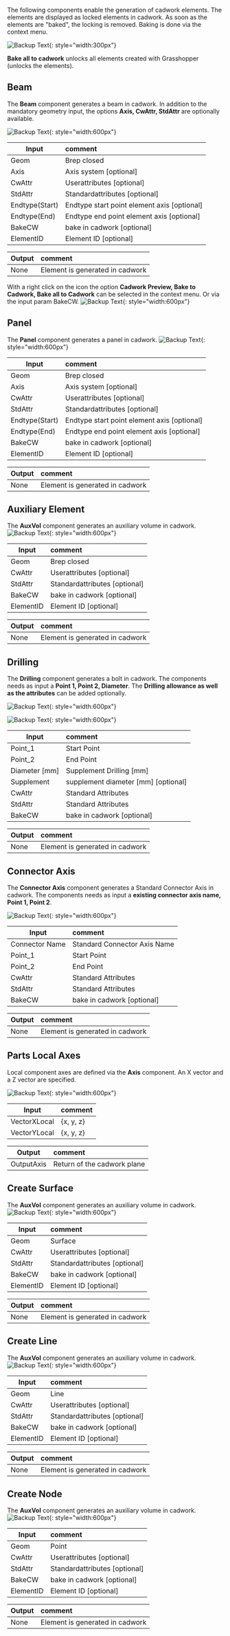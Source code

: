 The following components enable the generation of cadwork elements. The elements are displayed as locked elements in cadwork. As soon as the elements are "baked", the locking is removed. Baking is done via the context menu.

![Backup Text](../img/context.jpg "context menü"){: style="width:300px"}

**Bake all to cadwork** unlocks all elements created with Grasshopper (unlocks the elements).

## Beam

The **Beam** component generates a beam in cadwork.
In addition to the mandatory geometry input, the options **Axis, CwAttr, StdAttr** are optionally available.

![Backup Text](../img/beam.png "Beam"){: style="width:600px"}

| Input          | comment                                     |
| -------------- | :------------------------------------------ |
| Geom           | Brep closed                                 |
| Axis           | Axis system [optional]                      |
| CwAttr         | Userattributes [optional]                   |
| StdAttr        | Standardattributes [optional]               |
| Endtype(Start) | Endtype start point element axis [optional] |
| Endtype(End)   | Endtype end point element axis [optional]   |
| BakeCW         | bake in cadwork [optional]                  |
| ElementID      | Element ID [optional]                       |

| Output | comment                         |
| ------ | :------------------------------ |
| None   | Element is generated in cadwork |

With a right click on the icon the option **Cadwork Preview, Bake to Cadwork, Bake all to Cadwork** can be selected in the context menu.
Or via the input param BakeCW.
![Backup Text](../img/beam_bake.png "Beam"){: style="width:600px"}

## Panel

The **Panel** component generates a panel in cadwork.
![Backup Text](../img/panel.png "Panel"){: style="width:600px"}

| Input          | comment                                     |
| -------------- | :------------------------------------------ |
| Geom           | Brep closed                                 |
| Axis           | Axis system [optional]                      |
| CwAttr         | Userattributes [optional]                   |
| StdAttr        | Standardattributes [optional]               |
| Endtype(Start) | Endtype start point element axis [optional] |
| Endtype(End)   | Endtype end point element axis [optional]   |
| BakeCW         | bake in cadwork [optional]                  |
| ElementID      | Element ID [optional]                       |

| Output | comment                         |
| ------ | :------------------------------ |
| None   | Element is generated in cadwork |

## Auxiliary Element

The **AuxVol** component generates an auxiliary volume in cadwork.
![Backup Text](../img/auxi.png "Panel"){: style="width:600px"}

| Input     | comment                       |
| --------- | :---------------------------- |
| Geom      | Brep closed                   |
| CwAttr    | Userattributes [optional]     |
| StdAttr   | Standardattributes [optional] |
| BakeCW    | bake in cadwork [optional]    |
| ElementID | Element ID [optional]         |

| Output | comment                         |
| ------ | :------------------------------ |
| None   | Element is generated in cadwork |

## Drilling

The **Drilling** component generates a bolt in cadwork. The components needs as input a **Point 1, Point 2, Diameter**. The **Drilling allowance as well as the attributes** can be added optionally.

![Backup Text](../img/drill.png "Drilling"){: style="width:600px"}

![Backup Text](../img/drilling.png "Drilling"){: style="width:600px"}

| Input         | comment                             |
| ------------- | :---------------------------------- |
| Point_1       | Start Point                         |
| Point_2       | End Point                           |
| Diameter [mm] | Supplement Drilling [mm]            |
| Supplement    | supplement diameter [mm] [optional] |
| CwAttr        | Standard Attributes                 |
| StdAttr       | Standard Attributes                 |
| BakeCW        | bake in cadwork [optional]          |

| Output | comment                         |
| ------ | :------------------------------ |
| None   | Element is generated in cadwork |

## Connector Axis

The **Connector Axis** component generates a Standard Connector Axis in cadwork. The components needs as input a **existing connector axis name, Point 1, Point 2**.

![Backup Text](../img/connector_axis.png "Drilling"){: style="width:600px"}

| Input          | comment                      |
| -------------- | :--------------------------- |
| Connector Name | Standard Connector Axis Name |
| Point_1        | Start Point                  |
| Point_2        | End Point                    |
| CwAttr         | Standard Attributes          |
| StdAttr        | Standard Attributes          |
| BakeCW         | bake in cadwork [optional]   |

| Output | comment                         |
| ------ | :------------------------------ |
| None   | Element is generated in cadwork |

## Parts Local Axes

Local component axes are defined via the **Axis** component.
An X vector and a Z vector are specified.

![Backup Text](../img/axis1.png "Axis"){: style="width:600px"}

| Input        | comment   |
| ------------ | :-------- |
| VectorXLocal | {x, y, z} |
| VectorYLocal | {x, y, z} |

| Output     | comment                     |
| ---------- | :-------------------------- |
| OutputAxis | Return of the cadwork plane |

## Create Surface

The **AuxVol** component generates an auxiliary volume in cadwork.
![Backup Text](../img/createSurface.jpg "Surface"){: style="width:600px"}

| Input     | comment                       |
| --------- | :---------------------------- |
| Geom      | Surface                       |
| CwAttr    | Userattributes [optional]     |
| StdAttr   | Standardattributes [optional] |
| BakeCW    | bake in cadwork [optional]    |
| ElementID | Element ID [optional]         |

| Output | comment                         |
| ------ | :------------------------------ |
| None   | Element is generated in cadwork |

## Create Line

The **AuxVol** component generates an auxiliary volume in cadwork.
![Backup Text](../img/createLine.jpg "Surface"){: style="width:600px"}

| Input     | comment                       |
| --------- | :---------------------------- |
| Geom      | Line                          |
| CwAttr    | Userattributes [optional]     |
| StdAttr   | Standardattributes [optional] |
| BakeCW    | bake in cadwork [optional]    |
| ElementID | Element ID [optional]         |

| Output | comment                         |
| ------ | :------------------------------ |
| None   | Element is generated in cadwork |

## Create Node

The **AuxVol** component generates an auxiliary volume in cadwork.
![Backup Text](../img/createNode.jpg "Surface"){: style="width:600px"}

| Input     | comment                       |
| --------- | :---------------------------- |
| Geom      | Point                         |
| CwAttr    | Userattributes [optional]     |
| StdAttr   | Standardattributes [optional] |
| BakeCW    | bake in cadwork [optional]    |
| ElementID | Element ID [optional]         |

| Output | comment                         |
| ------ | :------------------------------ |
| None   | Element is generated in cadwork |
